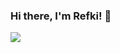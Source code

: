 ### Hi there, I'm Refki! 👋

<p>
  <img align="left" src="https://github-readme-stats.vercel.app/api/top-langs/?username=refkijorgiprdna&layout=compact&theme=radical&hide=html,css" >
</p>



<!--
**refkijorgiprdna/refkijorgiprdna** is a ✨ _special_ ✨ repository because its `README.md` (this file) appears on your GitHub profile.

Here are some ideas to get you started:

- 🔭 I’m currently working on ...
- 🌱 I’m currently learning ...
- 👯 I’m looking to collaborate on ...
- 🤔 I’m looking for help with ...
- 💬 Ask me about ...
- 📫 How to reach me: ...
- 😄 Pronouns: ...
- ⚡ Fun fact: ...
-->
